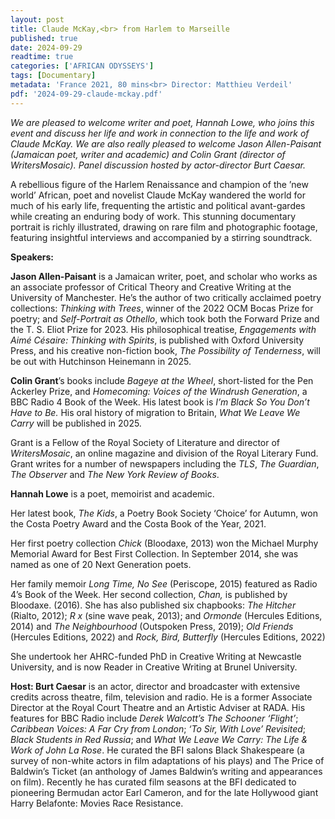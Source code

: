 ```yaml
---
layout: post
title: Claude McKay,<br> from Harlem to Marseille
published: true
date: 2024-09-29
readtime: true
categories: ['AFRICAN ODYSSEYS']
tags: [Documentary]
metadata: 'France 2021, 80 mins<br> Director: Matthieu Verdeil'
pdf: '2024-09-29-claude-mckay.pdf'
---
```

_We are pleased to welcome writer and poet, Hannah Lowe, who joins this event and discuss her life and work in connection to the life and work of Claude McKay. We are also really pleased to welcome Jason Allen-Paisant (Jamaican poet, writer and academic) and Colin Grant (director of WritersMosaic). Panel discussion hosted by actor-director Burt Caesar._

A rebellious figure of the Harlem Renaissance and champion of the ’new world’ African, poet and novelist Claude McKay wandered the world for much of his early life, frequenting the artistic and political avant-gardes while creating an enduring body of work. This stunning documentary portrait is richly illustrated, drawing on rare film and photographic footage, featuring insightful interviews and accompanied by a stirring soundtrack.

**Speakers:**

**Jason Allen-Paisant** is a Jamaican writer, poet, and scholar who works as an associate professor of Critical Theory and Creative Writing at the University of Manchester. He’s the author of two critically acclaimed poetry collections: _Thinking with Trees_, winner of the 2022 OCM Bocas Prize for poetry; and _Self-Portrait as Othello_, which took both the Forward Prize and the T. S. Eliot Prize for 2023. His philosophical treatise, _Engagements with Aimé Césaire: Thinking with Spirits_, is published with Oxford University Press, and his creative non-fiction book, _The Possibility of Tenderness_, will be out with Hutchinson Heinemann in 2025.

**Colin Grant**’s books include _Bageye at the Wheel_, short-listed for the Pen Ackerley Prize, and _Homecoming: Voices of the Windrush Generation_, a BBC Radio 4 Book of the Week. His latest book is _I’m Black So You Don’t Have to Be._ His oral history of migration to Britain, _What We Leave We Carry_ will be published in 2025.

Grant is a Fellow of the Royal Society of Literature and director of _WritersMosaic_, an online magazine and division of the Royal Literary Fund. Grant writes for a number of newspapers including the _TLS_, _The_ _Guardian_, _The Observer_ and _The New York Review of Books_.

**Hannah Lowe** is a poet, memoirist and academic.

Her latest book, _The Kids_, a Poetry Book Society ‘Choice’ for Autumn, won the Costa Poetry Award and the Costa Book of the Year, 2021.

Her first poetry collection _Chick_ (Bloodaxe, 2013) won the Michael Murphy Memorial Award for Best First Collection. In September 2014, she was named as one of 20 Next Generation poets.

Her family memoir _Long Time, No See_ (Periscope, 2015) featured as Radio 4’s Book of the Week. Her second collection, _Chan,_ is published by Bloodaxe. (2016). She has also published six chapbooks: _The Hitcher_ (Rialto, 2012); _R x_ (sine wave peak, 2013); and _Ormonde_ (Hercules Editions, 2014) and _The Neighbourhood_ (Outspoken Press, 2019); _Old Friends_ (Hercules Editions, 2022) and _Rock, Bird, Butterfly_ (Hercules Editions, 2022)

She undertook her AHRC-funded PhD in Creative Writing at Newcastle University, and is now Reader in Creative Writing at Brunel University.

**Host: Burt Caesar** is an actor, director and broadcaster with extensive credits across theatre, film, television and radio. He is a former Associate Director at the Royal Court Theatre and an Artistic Adviser at RADA. His features for BBC Radio include _Derek Walcott’s The Schooner ‘Flight’_; _Caribbean Voices: A Far Cry from London_; _‘To Sir, With Love’ Revisited_; _Black Students in Red Russia_; and _What We Leave We Carry: The Life & Work of John La Rose_. He curated the BFI salons Black Shakespeare (a survey of non-white actors in film adaptations of his plays) and The Price of Baldwin’s Ticket (an anthology of James Baldwin’s writing and appearances on film). Recently he has curated film seasons at the BFI dedicated to pioneering Bermudan actor Earl Cameron, and for the late Hollywood giant Harry Belafonte: Movies Race Resistance.
<!--stackedit_data:
eyJoaXN0b3J5IjpbLTE3MDU4Mjg2NjYsMTM2OTYwMjQ4MCw3Mz
A5OTgxMTZdfQ==
-->